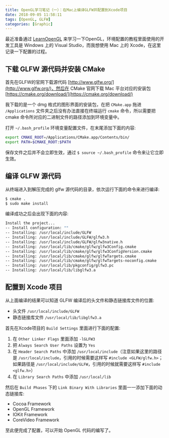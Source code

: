 ```yaml
---
title: OpenGL学习笔记（一）：在Mac上编译GLFW并配置到Xcode项目
date: 2018-09-05 11:58:11
tags: [OpenGL, GLFW]
categories: [Graphic]
---
```


最近准备通过 [LearnOpenGL](https://learnopengl-cn.github.io/) 来学习一下OpenGL，环境配置的教程里面使用的开发工具是 Windows 上的 Visual Studio，而我想使用 Mac 上的 Xcode，在这里记录一下配置的过程。

## 下载 GLFW 源代码并安装 CMake

首先在GLFW的官网下载源代码 [http://www.glfw.org/](http://www.glfw.org/)，然后在 CMake 官网下载 Mac 平台对应的安装包 [https://cmake.org/download/](https://cmake.org/download/)

我下载的是一个 dmg 格式的图形界面的安装包，在把 `CMake.app` 拖进 `/Applications` 文件夹之后没有办法直接在终端运行 `cmake` 命令，所以需要把 cmake 命令所对应的二进制文件的路径添加到环境变量中。

打开 `~/.bash_profile` 环境变量配置文件，在末尾添加下面的内容:

```bash
export CMAKE_ROOT=/Applications/CMake.app/Contents/bin/
export PATH=$CMAKE_ROOT:$PATH
```

保存文件之后并不会立即生效，通过 `$ source ~/.bash_profile` 命令来让它立即生效。

## 编译 GLFW 源代码

从终端进入到解压完成的 glfw 源代码的目录，依次运行下面的命令来进行编译:

```bash
$ cmake .
$ sudo make install
```

编译成功之后会出现下面的内容:

```bash
Install the project...
-- Install configuration: ""
-- Installing: /usr/local/include/GLFW
-- Installing: /usr/local/include/GLFW/glfw3.h
-- Installing: /usr/local/include/GLFW/glfw3native.h
-- Installing: /usr/local/lib/cmake/glfw/glfw3Config.cmake
-- Installing: /usr/local/lib/cmake/glfw/glfw3ConfigVersion.cmake
-- Installing: /usr/local/lib/cmake/glfw/glfwTargets.cmake
-- Installing: /usr/local/lib/cmake/glfw/glfwTargets-noconfig.cmake
-- Installing: /usr/local/lib/pkgconfig/glfw3.pc
-- Installing: /usr/local/lib/libglfw3.a
```

## 配置到 Xcode 项目

从上面编译的结果可以知道 GLFW 编译后的头文件和静态链接库文件的位置:

- 头文件 `/usr/local/include/GLFW`
- 静态链接库文件 `/usr/local/lib/libglfw3.a`

首先在Xcode项目的 `Build Settings` 里面进行下面的配置:

1. 在 `Other Linker Flags` 里面添加 `-lGLFW3`
2. 把 `Always Search User Paths` 设置为 `Yes`
3. 在 `Header Search Paths` 中添加 `/usr/local/include`（注意如果这里的路径是 `/usr/local/include`，引用的时候需要这样写 `#include <GLFW/glfw.h>`；如果路径是 `/usr/local/include/GLFW`，引用的时候就需要这样写 `#include <glfw.h>`）
4. 在 `Library Search Paths` 中添加 `/usr/local/lib`

然后在 `Build Phases` 下的 `Link Binary With Libraries` 里面一一添加下面的动态链接库:
- Cocoa Framework
- OpenGL Framework
- IOKit Framework
- CoreVideo Framework

至此便完成了配置，可以开始 OpenGL 代码的编写了。